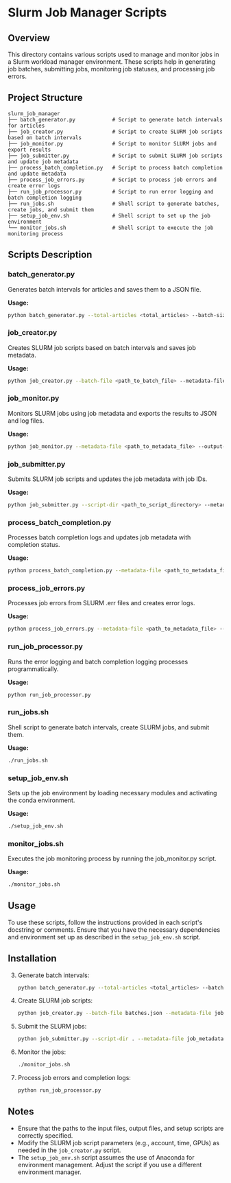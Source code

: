# Slurm Job Manager Scripts

## Overview
This directory contains various scripts used to manage and monitor jobs in a Slurm workload manager environment. These scripts help in generating job batches, submitting jobs, monitoring job statuses, and processing job errors.

## Project Structure
```
slurm_job_manager
├── batch_generator.py            # Script to generate batch intervals for articles
├── job_creator.py                # Script to create SLURM job scripts based on batch intervals
├── job_monitor.py                # Script to monitor SLURM jobs and export results
├── job_submitter.py              # Script to submit SLURM job scripts and update job metadata
├── process_batch_completion.py   # Script to process batch completion and update metadata
├── process_job_errors.py         # Script to process job errors and create error logs
├── run_job_processor.py          # Script to run error logging and batch completion logging
├── run_jobs.sh                   # Shell script to generate batches, create jobs, and submit them
├── setup_job_env.sh              # Shell script to set up the job environment
└── monitor_jobs.sh               # Shell script to execute the job monitoring process
```

## Scripts Description

### batch_generator.py
Generates batch intervals for articles and saves them to a JSON file.

**Usage:**
```sh
python batch_generator.py --total-articles <total_articles> --batch-size <batch_size> --output-file <output_file>
```

### job_creator.py
Creates SLURM job scripts based on batch intervals and saves job metadata.

**Usage:**
```sh
python job_creator.py --batch-file <path_to_batch_file> --metadata-file <path_to_metadata_file> --setup-script <path_to_setup_script>
```

### job_monitor.py
Monitors SLURM jobs using job metadata and exports the results to JSON and log files.

**Usage:**
```sh
python job_monitor.py --metadata-file <path_to_metadata_file> --output-file <path_to_output_file> --log-file <path_to_log_file>
```

### job_submitter.py
Submits SLURM job scripts and updates the job metadata with job IDs.

**Usage:**
```sh
python job_submitter.py --script-dir <path_to_script_directory> --metadata-file <path_to_metadata_file>
```

### process_batch_completion.py
Processes batch completion logs and updates job metadata with completion status.

**Usage:**
```sh
python process_batch_completion.py --metadata-file <path_to_metadata_file> --err-dir <path_to_error_directory> --output-file <path_to_output_file>
```

### process_job_errors.py
Processes job errors from SLURM .err files and creates error logs.

**Usage:**
```sh
python process_job_errors.py --metadata-file <path_to_metadata_file> --err-dir <path_to_error_directory> --output-file <path_to_output_file>
```

### run_job_processor.py
Runs the error logging and batch completion logging processes programmatically.

**Usage:**
```sh
python run_job_processor.py
```

### run_jobs.sh
Shell script to generate batch intervals, create SLURM jobs, and submit them.

**Usage:**
```sh
./run_jobs.sh
```

### setup_job_env.sh
Sets up the job environment by loading necessary modules and activating the conda environment.

**Usage:**
```sh
./setup_job_env.sh
```

### monitor_jobs.sh
Executes the job monitoring process by running the job_monitor.py script.

**Usage:**
```sh
./monitor_jobs.sh
```

## Usage
To use these scripts, follow the instructions provided in each script's docstring or comments. Ensure that you have the necessary dependencies and environment set up as described in the `setup_job_env.sh` script.

## Installation

3. Generate batch intervals:
   ```sh
   python batch_generator.py --total-articles <total_articles> --batch-size <batch_size> --output-file batches.json
   ```

4. Create SLURM job scripts:
   ```sh
   python job_creator.py --batch-file batches.json --metadata-file job_metadata.json --setup-script setup_job_env.sh
   ```

5. Submit the SLURM jobs:
   ```sh
   python job_submitter.py --script-dir . --metadata-file job_metadata.json
   ```

6. Monitor the jobs:
   ```sh
   ./monitor_jobs.sh
   ```

7. Process job errors and completion logs:
   ```sh
   python run_job_processor.py
   ```

## Notes
- Ensure that the paths to the input files, output files, and setup scripts are correctly specified.
- Modify the SLURM job script parameters (e.g., account, time, GPUs) as needed in the `job_creator.py` script.
- The `setup_job_env.sh` script assumes the use of Anaconda for environment management. Adjust the script if you use a different environment manager.